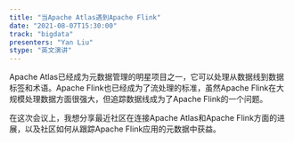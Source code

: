 ```yaml
---
title: "当Apache Atlas遇到Apache Flink"
date: "2021-08-07T15:30:00" 
track: "bigdata"
presenters: "Yan Liu"
stype: "英文演讲"
---
```

Apache Atlas已经成为元数据管理的明星项目之一，它可以处理从数据线到数据标签和术语。Apache Flink也已经成为了流处理的标准，虽然Apache Flink在大规模处理数据方面很强大，但追踪数据线成为了Apache Flink的一个问题。
 
在这次会议上，我想分享最近社区在连接Apache Atlas和Apache Flink方面的进展，以及社区如何从跟踪Apache Flink应用的元数据中获益。